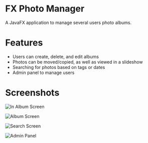 # FX Photo Manager

A JavaFX application to manage several users photo albums.

# Features
- Users can create, delete, and edit albums
- Photos can be moved/copied, as well as viewed in a slideshow
- Searching for photos based on tags or dates
- Admin panel to manage users


# Screenshots

![In Album Screen](https://i.imgur.com/dbdvuvy.png)

![Album Screen](https://i.imgur.com/iSWVvZJ.png)

![Search Screen](https://i.imgur.com/CMnELuu.png)

![Admin Panel](https://i.imgur.com/8HZLllB.png)



